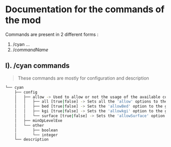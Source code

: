 # Documentation for the commands of the mod

Commands are present in 2 different forms :

1. /cyan ...
2. /_commandName_

## I). /cyan commands

> These commands are mostly for configuration and description

```bash
└── cyan
    ├── config
    │   ├── allow -> Used to allow or not the usage of the available commands (from the Cyan mod)
    │   │   ├── all [true|false] -> Sets all the 'allow' options to the given value
    │   │   ├── bed [true|false] -> Sets the 'allowBed' option to the given value
    │   │   ├── kgi [true|false] -> Sets the 'allowkgi' option to the given value
    │   │   └── surface [true|false] -> Sets the 'allowSurface' option to the given value
    │   ├── minOpLevelExe
    │   └── other
    │       ├── boolean
    │       └── integer
    └── description
```
